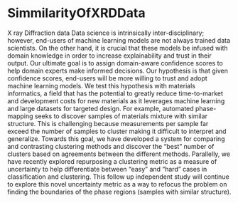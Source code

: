 # SimmilarityOfXRDData
X ray Diffraction data
Data science is intrinsically inter-disciplinary; however, end-users of machine learning models are not always trained data scientists. On the other hand, it is crucial that these models be infused with domain knowledge in order to increase explainability and trust in their output. Our ultimate goal is to assign domain-aware confidence scores to help domain experts make informed decisions. Our hypothesis is that given confidence scores, end-users will be more willing to trust and adopt machine learning models. We test this hypothesis with materials informatics, a field that has the potential to greatly reduce time-to-market and development costs for new materials as it leverages machine learning and large datasets for targeted design. For example, automated phase-mapping seeks to discover samples of materials mixture with similar structure. This is challenging because measurements per sample far exceed the number of samples to cluster making it difficult to interpret and generalize. Towards this goal, we have developed a system for comparing and contrasting clustering methods and discover the “best” number of clusters based on agreements between the different methods. Parallelly, we have recently explored repurposing a clustering metric as a measure of uncertainty to help differentiate between “easy” and “hard” cases in classification and clustering.
This follow up independent study will continue to explore this novel uncertainty metric as a way to refocus the problem on finding the boundaries of the phase regions (samples with similar structure).
